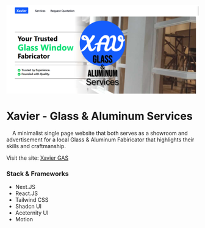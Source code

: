 ![Xavier - GAS Preview](https://raw.githubusercontent.com/nivranaitsirhc/kartera-data/refs/heads/master/public/projects/web/xav-gas/preview.png)



# Xavier - Glass & Aluminum Services
&nbsp;&nbsp;&nbsp;&nbsp;A minimalist single page website that both serves as a showroom and advertisement for a local Glass & Aluminum Fabiricator that highlights their skills and craftmanship.

Visit the site: [Xavier GAS](https://xav-gas.vercel.app)

### Stack & Frameworks
- Next.JS
- React.JS
- Tailwind CSS
- Shadcn UI
- Aceternity UI
- Motion